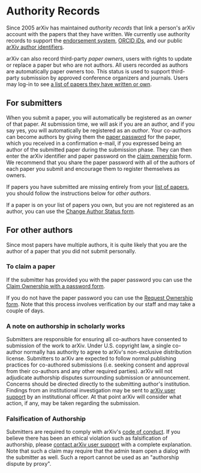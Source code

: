 # Authority Records


Since 2005 arXiv has maintained *authority records* that link a person's
arXiv account with the papers that they have written. We currently
use authority records to support the [endorsement system](endorsement.md),
[ORCID iDs](orcid.md), and our public [arXiv author
identifiers](author_identifiers.md).

arXiv can also record third-party *paper owners*, users with rights to
update or replace a paper but who are not authors. All users recorded as
authors are automatically paper owners too. This status is used to
support third-party submission by approved conference organizers and
journals. Users may log-in to see [a list  of papers they have written or own](https://arxiv.org/user/#owned-articles).

## For submitters

When you submit a paper, you will automatically be registered as an *owner* of
that paper. At submission time, we will ask if you are an author, and if you
say yes, you will automatically be registered as an *author*. Your co-authors
can become authors by giving them the [paper password](../help/passwords.md) for the
paper, which you received in a confirmation e-mail, if you expressed being an
author of the submitted paper during the submission phase. They can then enter
the arXiv identifier and paper password on the [claim
ownership](https://arxiv.org/auth/need-paper-password) form. We recommend that
you share the paper password with all of the authors of each paper you submit
and encourage them to register themselves as owners.

If papers you have submitted are missing entirely from your [list of
papers](https://arxiv.org/user/), you should follow the instructions below for
*other authors*.

If a paper is on your list of papers you own, but you are not registered as an author,
you can use the [Change Author Status form](https://arxiv.org/auth/change-author-status).

## For other authors

Since most papers have multiple authors, it is quite likely that you are the author of a paper that you did not submit personally.

### To claim a paper

If the submitter has provided you with the paper password you can use the [Claim Ownership with a password form](https://arxiv.org/auth/need-paper-password).

If you do not have the paper password you can use the [Request Ownership form](https://arxiv.org/auth/request-ownership). Note that this process involves verification by our staff and may take a couple of days.

<span id="coauthor"></span>
###  A note on authorship in scholarly works

Submitters are responsible for ensuring all co-authors have consented to submission of the work to arXiv. Under U.S. copyright law, a single co-author normally has authority to agree to arXiv's non-exclusive distribution license. Submitters to arXiv are expected to follow normal publishing practices for co-authored submissions (i.e. seeking consent and approval from their co-authors and any other required parties). arXiv will not adjudicate authorship disputes surrounding submission or announcement. Concerns should be directed directly to the submitting author's institution. Findings from an institutional investigation may be sent to [arXiv user support](https://arxiv.org/support) by an institutional officer. At that point arXiv will consider what action, if any, may be taken regarding the submission.

### Falsification of Authorship

Submitters are required to comply with arXiv's [code of conduct](../help/policies/code_of_conduct.md). If you believe there has been an ethical violation such as falsification of authorship, please [contact arXiv user support](https://arxiv.org/support/moderation_help) with a complete explanation. Note that such a claim may require that the admin team open a dialog with the submitter as well. Such a report cannot be used as an "authorship dispute by proxy".
